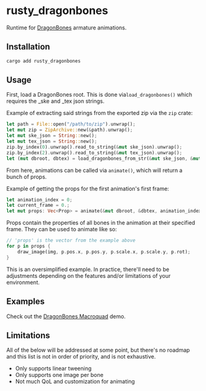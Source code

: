 # rusty_dragonbones
Runtime for [DragonBones](https://dragonbones.github.io/en/index.html) armature animations.

## Installation
```bash
cargo add rusty_dragonbones
```

## Usage
First, load a DragonBones root. This is done via`load_dragonbones()` which requires the _ske and _tex json strings.

Example of extracting said strings from the exported zip via the `zip` crate:
```rust
let path = File::open("/path/to/zip").unwrap();
let mut zip = ZipArchive::new(&path).unwrap();
let mut ske_json = String::new();
let mut tex_json = String::new();
zip.by_index(0).unwrap().read_to_string(&mut ske_json).unwrap();
zip.by_index(2).unwrap().read_to_string(&mut tex_json).unwrap();
let (mut dbroot, dbtex) = load_dragonbones_from_str(&mut ske_json, &mut tex_json).unwrap();
```
From here, animations can be called via `animate()`, which will return a bunch of props.

Example of getting the props for the first animation's first frame:
```rust
let animation_index = 0;
let current_frame = 0.;
let mut props: Vec<Prop> = animate(&mut dbroot, &dbtex, animation_index, current_frame);
```
Props contain the properties of all bones in the animation at their specified frame. They can be used to animate like so:
```rust
// 'props' is the vector from the example above
for p in props {
    draw_image(img, p.pos.x, p.pos.y, p.scale.x, p.scale.y, p.rot);
}
```
This is an oversimplified example. In practice, there'll need to be adjustments depending on the features and/or limitations of your environment.

## Examples

Check out the [DragonBones Macroquad](https://github.com/Retropaint/dragonbones_macroquad_demo/blob/main/readme.md) demo.

## Limitations
All of the below will be addressed at some point, but there's no roadmap and this list is not in order of priority, and is not exhaustive.

* Only supports linear tweening
* Only supports one image per bone
* Not much QoL and customization for animating
